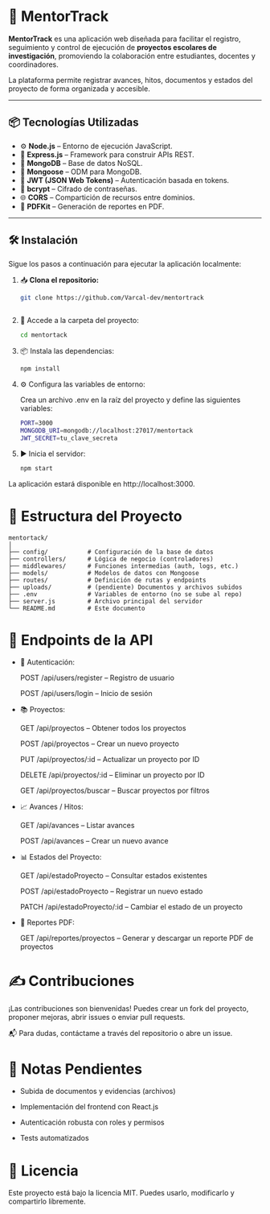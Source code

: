 # 🚀 MentorTrack

**MentorTrack** es una aplicación web diseñada para facilitar el registro, seguimiento y control de ejecución de **proyectos escolares de investigación**, promoviendo la colaboración entre estudiantes, docentes y coordinadores.

La plataforma permite registrar avances, hitos, documentos y estados del proyecto de forma organizada y accesible.

---

## 📦 Tecnologías Utilizadas

- ⚙️ **Node.js** – Entorno de ejecución JavaScript.
- 🧭 **Express.js** – Framework para construir APIs REST.
- 🍃 **MongoDB** – Base de datos NoSQL.
- 🧬 **Mongoose** – ODM para MongoDB.
- 🔐 **JWT (JSON Web Tokens)** – Autenticación basada en tokens.
- 🧂 **bcrypt** – Cifrado de contraseñas.
- 🌐 **CORS** – Compartición de recursos entre dominios.
- 📄 **PDFKit** – Generación de reportes en PDF.

---

## 🛠️ Instalación

Sigue los pasos a continuación para ejecutar la aplicación localmente:

1. 📥 **Clona el repositorio:**
   ```bash
   git clone https://github.com/Varcal-dev/mentortrack
    
2. 📂 Accede a la carpeta del proyecto:
    ```bash
    cd mentortack
    
3. 📦 Instala las dependencias:
    ```bash
    npm install
    
4. ⚙️ Configura las variables de entorno:

    Crea un archivo .env en la raíz del proyecto y define las siguientes variables:
    ```bash
    PORT=3000
    MONGODB_URI=mongodb://localhost:27017/mentortack
    JWT_SECRET=tu_clave_secreta
    
5. ▶️ Inicia el servidor:
    ```bash
    npm start
    
La aplicación estará disponible en http://localhost:3000.

# 📁 Estructura del Proyecto

    mentortack/
    │
    ├── config/           # Configuración de la base de datos
    ├── controllers/      # Lógica de negocio (controladores)
    ├── middlewares/      # Funciones intermedias (auth, logs, etc.)
    ├── models/           # Modelos de datos con Mongoose
    ├── routes/           # Definición de rutas y endpoints
    ├── uploads/          # (pendiente) Documentos y archivos subidos
    ├── .env              # Variables de entorno (no se sube al repo)
    ├── server.js         # Archivo principal del servidor
    └── README.md         # Este documento

# 🔌 Endpoints de la API

- 🔐 Autenticación:

    POST /api/users/register – Registro de usuario

    POST /api/users/login – Inicio de sesión

- 📚 Proyectos:

    GET /api/proyectos – Obtener todos los proyectos

    POST /api/proyectos – Crear un nuevo proyecto

    PUT /api/proyectos/:id – Actualizar un proyecto por ID

    DELETE /api/proyectos/:id – Eliminar un proyecto por ID

    GET /api/proyectos/buscar – Buscar proyectos por filtros

- 📈 Avances / Hitos:

    GET /api/avances – Listar avances

    POST /api/avances – Crear un nuevo avance

- 📊 Estados del Proyecto:

    GET /api/estadoProyecto – Consultar estados existentes

    POST /api/estadoProyecto – Registrar un nuevo estado

    PATCH /api/estadoProyecto/:id – Cambiar el estado de un proyecto

- 🧾 Reportes PDF:

    GET /api/reportes/proyectos – Generar y descargar un reporte PDF de proyectos

# ✍️ Contribuciones
   ¡Las contribuciones son bienvenidas!
   Puedes crear un fork del proyecto, proponer mejoras, abrir issues o enviar pull requests.

   📬 Para dudas, contáctame a través del repositorio o abre un issue.

# 📌 Notas Pendientes

- Subida de documentos y evidencias (archivos)

- Implementación del frontend con React.js

- Autenticación robusta con roles y permisos

- Tests automatizados

# 🧠 Licencia
   Este proyecto está bajo la licencia MIT.
   Puedes usarlo, modificarlo y compartirlo libremente.
